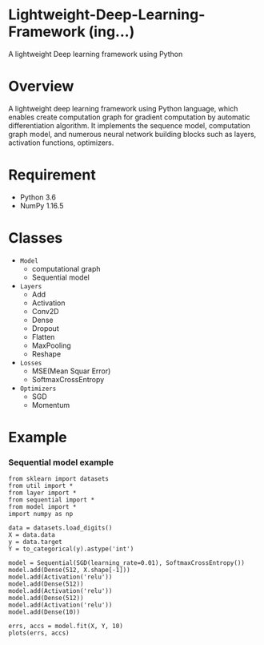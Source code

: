 # Lightweight-Deep-Learning-Framework (ing...)
A lightweight Deep learning framework using Python 

# Overview 

A lightweight deep learning framework using Python language, which enables create computation graph for gradient computation by automatic differentiation algorithm. It implements the sequence model, computation graph model, and numerous neural network building blocks such as layers, activation functions, optimizers.

# Requirement

- Python 3.6
- NumPy 1.16.5

# Classes

- `Model`  
  - computational graph 
  - Sequential model
- `Layers`
  - Add
  - Activation
  - Conv2D
  - Dense
  - Dropout
  - Flatten
  - MaxPooling
  - Reshape
- `Losses`
  - MSE(Mean Squar Error)
  - SoftmaxCrossEntropy
- `Optimizers`
  - SGD
  - Momentum

# Example

### Sequential model example

    from sklearn import datasets
    from util import *
    from layer import *
    from sequential import *
    from model import *
    import numpy as np

    data = datasets.load_digits()
    X = data.data
    y = data.target
    Y = to_categorical(y).astype('int')

    model = Sequential(SGD(learning_rate=0.01), SoftmaxCrossEntropy())
    model.add(Dense(512, X.shape[-1]))
    model.add(Activation('relu'))
    model.add(Dense(512))
    model.add(Activation('relu'))
    model.add(Dense(512))
    model.add(Activation('relu'))
    model.add(Dense(10))

    errs, accs = model.fit(X, Y, 10)
    plots(errs, accs)
    
